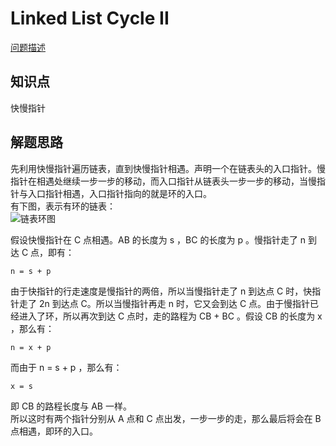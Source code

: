 # Linked List Cycle II

[问题描述](https://leetcode.com/problems/linked-list-cycle-ii/)

## 知识点

快慢指针

## 解题思路

先利用快慢指针遍历链表，直到快慢指针相遇。声明一个在链表头的入口指针。慢指针在相遇处继续一步一步的移动，而入口指针从链表头一步一步的移动，当慢指针与入口指针相遇，入口指针指向的就是环的入口。  
有下图，表示有环的链表：  
![链表环图](https://bingzhong-project.gitee.io/public/pictures/链表环图.png)

假设快慢指针在 C 点相遇。AB 的长度为 s ，BC 的长度为 p 。慢指针走了 n 到达 C 点，即有：

```
n = s + p
```

由于快指针的行走速度是慢指针的两倍，所以当慢指针走了 n 到达点 C 时，快指针走了 2n 到达点 C。所以当慢指针再走 n 时，它又会到达 C 点。由于慢指针已经进入了环，所以再次到达 C 点时，走的路程为 CB + BC 。假设 CB 的长度为 x ，那么有：

```
n = x + p
```

而由于 n = s + p ，那么有：

```
x = s
```

即 CB 的路程长度与 AB 一样。  
所以这时有两个指针分别从 A 点和 C 点出发，一步一步的走，那么最后将会在 B 点相遇，即环的入口。
